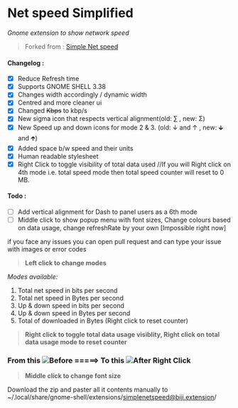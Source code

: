 # Net speed Simplified
*Gnome extension to show network speed*

> Forked from : [Simple Net speed](https://github.com/biji/simplenetspeed)

#### Changelog : 
- [x] Reduce Refresh time
- [x] Supports GNOME SHELL 3.38
- [x] Changes width accordingly / dynamic width
- [x] Centred and more cleaner ui
- [x] Changed <del>Kbps</del> to kbp/s
- [x] New sigma icon that respects vertical alignment(old: ∑ , new: Σ)
- [x] New Speed up and down icons for mode 2 & 3. (old: ↓ and ↑ , new: 🡳 and 🡱)
- [x] Added space b/w speed and their units
- [x] Human readable stylesheet
- [x] Right Click to toggle visibility of total data used //If you will Right click on 4th mode i.e. total speed mode then total speed counter will reset to 0 MB. 

#### Todo : 
- [ ] Add vertical alignment for Dash to panel users as a 6th mode  
- [ ] Middle click to show popup menu with font sizes, Change colours based on data usage, change refreshRate by your own [Impossible right now]  

if you face any issues you can open pull request and can type your issue with images or error codes

> **Left click to change modes**
  
*Modes available:*
1. Total net speed in bits per second 
1. Total net speed in Bytes per second
1. Up & down speed in bits per second
1. Up & down speed in Bytes per second
1. Total of downloaded in Bytes (Right click to reset counter)
  
> **Right click to toggle total data usage visiblity, Right click on total data usage mode to reset counter**  
 ### From this   ![Before](https://user-images.githubusercontent.com/41370460/95724032-78b84480-0c93-11eb-9a2f-07976cb99e19.png)   =====> To this   ![After Right Click](https://user-images.githubusercontent.com/41370460/95724072-8968ba80-0c93-11eb-98c9-e5651167760d.png)  
  
> **Middle click to change font size**

Download the zip and paster all it contents manually to ~/.local/share/gnome-shell/extensions/simplenetspeed@biji.extension/
